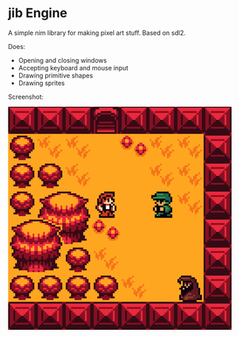 # jib Engine

A simple nim library for making pixel art stuff. Based on sdl2.

Does:

- Opening and closing windows
- Accepting keyboard and mouse input
- Drawing primitive shapes
- Drawing sprites

Screenshot:

![screenshot](tests/screenshot.png?raw=true)